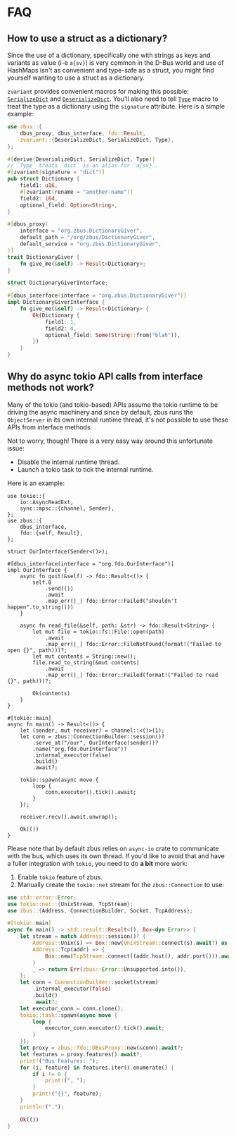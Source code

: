 # FAQ

## How to use a struct as a dictionary?

Since the use of a dictionary, specifically one with strings as keys and variants as value (i-e
`a{sv}`) is very common in the D-Bus world and use of HashMaps isn't as convenient and type-safe as
a struct, you might find yourself wanting to use a struct as a dictionary.

`zvariant` provides convenient macros for making this possible: [`SerializeDict`] and
[`DeserializeDict`]. You'll also need to tell [`Type`] macro to treat the type as a dictionary using
the `signature` attribute. Here is a simple example:

```rust
use zbus::{
    dbus_proxy, dbus_interface, fdo::Result,
    zvariant::{DeserializeDict, SerializeDict, Type},
};

#[derive(DeserializeDict, SerializeDict, Type)]
// `Type` treats `dict` is an alias for `a{sv}`.
#[zvariant(signature = "dict")]
pub struct Dictionary {
    field1: u16,
    #[zvariant(rename = "another-name")]
    field2: i64,
    optional_field: Option<String>,
}

#[dbus_proxy(
    interface = "org.zbus.DictionaryGiver",
    default_path = "/org/zbus/DictionaryGiver",
    default_service = "org.zbus.DictionaryGiver",
)]
trait DictionaryGiver {
    fn give_me(&self) -> Result<Dictionary>;
}

struct DictionaryGiverInterface;

#[dbus_interface(interface = "org.zbus.DictionaryGiver")]
impl DictionaryGiverInterface {
    fn give_me(&self) -> Result<Dictionary> {
        Ok(Dictionary {
            field1: 1,
            field2: 4,
            optional_field: Some(String::from("blah")),
        })
    }
}
```

## Why do async tokio API calls from interface methods not work?

Many of the tokio (and tokio-based) APIs assume the tokio runtime to be driving the async machinery
and since by default, zbus runs the `ObjectServer` in its own internal runtime thread, it's not
possible to use these APIs from interface methods.

Not to worry, though! There is a very easy way around this unfortunate issue:

* Disable the internal runtime thread.
* Launch a tokio task to tick the internal runtime.

Here is an example:

```rust,no_run
use tokio::{
    io::AsyncReadExt,
    sync::mpsc::{channel, Sender},
};
use zbus::{
    dbus_interface,
    fdo::{self, Result},
};

struct OurInterface(Sender<()>);

#[dbus_interface(interface = "org.fdo.OurInterface")]
impl OurInterface {
    async fn quit(&self) -> fdo::Result<()> {
        self.0
            .send(())
            .await
            .map_err(|_| fdo::Error::Failed("shouldn't happen".to_string()))
    }

    async fn read_file(&self, path: &str) -> fdo::Result<String> {
        let mut file = tokio::fs::File::open(path)
            .await
            .map_err(|_| fdo::Error::FileNotFound(format!("Failed to open {}", path)))?;
        let mut contents = String::new();
        file.read_to_string(&mut contents)
            .await
            .map_err(|_| fdo::Error::Failed(format!("Failed to read {}", path)))?;

        Ok(contents)
    }
}

#[tokio::main]
async fn main() -> Result<()> {
    let (sender, mut receiver) = channel::<()>(1);
    let conn = zbus::ConnectionBuilder::session()?
        .serve_at("/our", OurInterface(sender))?
        .name("org.fdo.OurInterface")?
        .internal_executor(false)
        .build()
        .await?;

    tokio::spawn(async move {
        loop {
            conn.executor().tick().await;
        }
    });

    receiver.recv().await.unwrap();

    Ok(())
}
```

Please note that by default zbus relies on `async-io` crate to communicate with the bus, which uses
its own thread. If you'd like to avoid that and have a fuller integration with `tokio`, you need to
do **a bit** more work:

1. Enable `tokio` feature of zbus.
2. Manually create the `tokio::net` stream for the `zbus::Connection` to use:

```rust
use std::error::Error;
use tokio::net::{UnixStream, TcpStream};
use zbus::{Address, ConnectionBuilder, Socket, TcpAddress};

#[tokio::main]
async fn main() -> std::result::Result<(), Box<dyn Error>> {
    let stream = match Address::session()? {
        Address::Unix(s) => Box::new(UnixStream::connect(s).await?) as Box<dyn Socket>,
        Address::Tcp(addr) => {
            Box::new(TcpStream::connect((addr.host(), addr.port())).await?) as Box<dyn Socket>
        }
        _ => return Err(zbus::Error::Unsupported.into()),
    };
    let conn = ConnectionBuilder::socket(stream)
        .internal_executor(false)
        .build()
        .await?;
    let executor_conn = conn.clone();
    tokio::task::spawn(async move {
        loop {
            executor_conn.executor().tick().await;
        }
    });
    let proxy = zbus::fdo::DBusProxy::new(&conn).await?;
    let features = proxy.features().await?;
    print!("Bus Features: ");
    for (i, feature) in features.iter().enumerate() {
        if i != 0 {
            print!(", ");
        }
        print!("{}", feature);
    }
    println!(".");

    Ok(())
}
```

[`Type`]: https://docs.rs/zvariant/3.1.0/zvariant/derive.Type.html
[`SerializeDict`]: https://docs.rs/zvariant/3.0.0/zvariant/derive.SerializeDict.html
[`DeserializeDict`]: https://docs.rs/zvariant/3.0.0/zvariant/derive.DeserializeDict.html
